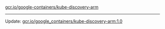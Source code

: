 [gcr.io/google-containers/kube-discovery-arm](https://hub.docker.com/r/cruse/kube-discovery-arm/tags/) 

----
Update: [gcr.io/google_containers/kube-discovery-arm:1.0](https://hub.docker.com/r/cruse/kube-discovery-arm/tags/)

